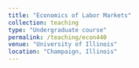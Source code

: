 ```yaml
---
title: "Economics of Labor Markets"
collection: teaching
type: "Undergraduate course"
permalink: /teaching/econ440
venue: "University of Illinois"
location: "Champaign, Illinois"
---
```


